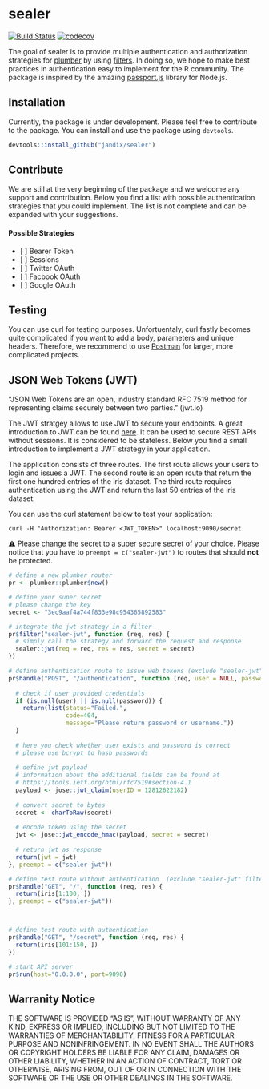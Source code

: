 
<!-- README.md is generated from README.Rmd. Please edit that file -->

# sealer

[![Build
Status](https://travis-ci.org/jandix/sealer.svg?branch=master)](https://travis-ci.org/jandix/sealer)
[![codecov](https://codecov.io/gh/jandix/sealer/branch/master/graph/badge.svg)](https://codecov.io/gh/jandix/sealer)

The goal of sealer is to provide multiple authentication and
authorization strategies for [plumber](https://www.rplumber.io/) by
using
[filters](https://www.rplumber.io/docs/routing-and-input.html#filters).
In doing so, we hope to make best practices in authentication easy to
implement for the R community. The package is inspired by the amazing
[passport.js](http://www.passportjs.org/) library for Node.js.

## Installation

Currently, the package is under development. Please feel free to
contribute to the package. You can install and use the package using
`devtools`.

``` r
devtools::install_github("jandix/sealer")
```

## Contribute

We are still at the very beginning of the package and we welcome any
support and contribution. Below you find a list with possible
authentication strategies that you could implement. The list is not
complete and can be expanded with your suggestions.

#### Possible Strategies

  - \[ \] Bearer Token
  - \[ \] Sessions
  - \[ \] Twitter OAuth
  - \[ \] Facbook OAuth
  - \[ \] Google OAuth

## Testing

You can use curl for testing purposes. Unfortuentaly, curl fastly
becomes quite complicated if you want to add a body, parameters and
unique headers. Therefore, we recommend to use
[Postman](https://www.getpostman.com/) for larger, more complicated
projects.

## JSON Web Tokens (JWT)

“JSON Web Tokens are an open, industry standard RFC 7519 method for
representing claims securely between two parties.” (jwt.io)

The JWT stratgey allows to use JWT to secure your endpoints. A great
introduction to JWT can be found [here](https://jwt.io/introduction/).
It can be used to secure REST APIs without sessions. It is considered to
be stateless. Below you find a small introduction to implement a JWT
strategy in your application.

The application consists of three routes. The first route allows your
users to login and issues a JWT. The second route is an open route that
return the first one hundred entries of the iris dataset. The third
route requires authentication using the JWT and return the last 50
entries of the iris dataset.

You can use the curl statement below to test your application:

    curl -H "Authorization: Bearer <JWT_TOKEN>" localhost:9090/secret

:warning: Please change the secret to a super secure secret of your
choice. Please notice that you have to `preempt = c("sealer-jwt")` to
routes that should **not** be protected.

``` r
# define a new plumber router
pr <- plumber::plumber$new()

# define your super secret
# please change the key
secret <- "3ec9aaf4a744f833e98c954365892583"

# integrate the jwt strategy in a filter
pr$filter("sealer-jwt", function (req, res) {
  # simply call the strategy and forward the request and response
  sealer::jwt(req = req, res = res, secret = secret)
})

# define authentication route to issue web tokens (exclude "sealer-jwt" filter using preempt)
pr$handle("POST", "/authentication", function (req, user = NULL, password = NULL) {
  
  # check if user provided credentials
  if (is.null(user) || is.null(password)) {
    return(list(status="Failed.",
                code=404,
                message="Please return password or username."))
  }
  
  # here you check whether user exists and password is correct
  # please use bcrypt to hash passwords
  
  # define jwt payload
  # information about the additional fields can be found at 
  # https://tools.ietf.org/html/rfc7519#section-4.1
  payload <- jose::jwt_claim(userID = 12812622182)
  
  # convert secret to bytes
  secret <- charToRaw(secret)
  
  # encode token using the secret 
  jwt <- jose::jwt_encode_hmac(payload, secret = secret)
  
  # return jwt as response
  return(jwt = jwt)
}, preempt = c("sealer-jwt"))

# define test route without authentication  (exclude "sealer-jwt" filter using preempt)
pr$handle("GET", "/", function (req, res) {
  return(iris[1:100, ])
}, preempt = c("sealer-jwt"))



# define test route with authentication
pr$handle("GET", "/secret", function (req, res) {
  return(iris[101:150, ])
})

# start API server
pr$run(host="0.0.0.0", port=9090)
```

## Warranity Notice

THE SOFTWARE IS PROVIDED “AS IS”, WITHOUT WARRANTY OF ANY KIND, EXPRESS
OR IMPLIED, INCLUDING BUT NOT LIMITED TO THE WARRANTIES OF
MERCHANTABILITY, FITNESS FOR A PARTICULAR PURPOSE AND NONINFRINGEMENT.
IN NO EVENT SHALL THE AUTHORS OR COPYRIGHT HOLDERS BE LIABLE FOR ANY
CLAIM, DAMAGES OR OTHER LIABILITY, WHETHER IN AN ACTION OF CONTRACT,
TORT OR OTHERWISE, ARISING FROM, OUT OF OR IN CONNECTION WITH THE
SOFTWARE OR THE USE OR OTHER DEALINGS IN THE SOFTWARE.
